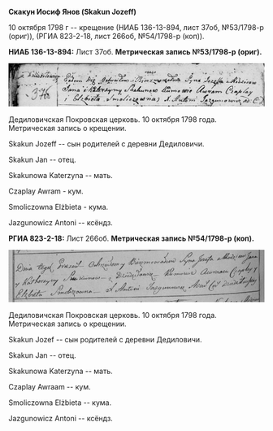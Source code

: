 **Скакун Иосиф Янов (Skakun Jozeff)**

10 октября 1798 г -- крещение (НИАБ 136-13-894, лист 37об, №53/1798-р
(ориг)), (РГИА 823-2-18, лист 266об, №54/1798-р (коп)).

**НИАБ 136-13-894:** Лист 37об. **Метрическая запись №53/1798-р
(ориг).**

![](./media/f05a425897db2e7067d07729daaeef1df7b251b3.png)

Дедиловичская Покровская церковь. 10 октября 1798 года. Метрическая
запись о крещении.

Skakun Jozeff -- сын родителей с деревни Дедиловичи.

Skakun Jan -- отец.

Skakunowa Katerzyna -- мать.

Czaplay Awram - кум.

Smoliczowna Elżbieta - кума.

Jazgunowicz Antoni -- ксёндз.

**РГИА 823-2-18:** Лист 266об. **Метрическая запись №54/1798-р (коп).**

![](./media/fa8057bafd147b65f4b815d13d5b31db4900da44.png)

Дедиловичская Покровская церковь. 10 октября 1798 года. Метрическая
запись о крещении.

Skakun Jozef -- сын родителей с деревни Дедиловичи.

Skakun Jan -- отец.

Skakunowa Katerzyna -- мать.

Czaplay Awraam -- кум.

Smoliczowna Elżbieta -- кума.

Jazgunowicz Antoni -- ксёндз.
